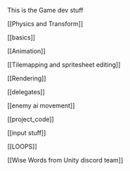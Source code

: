 This is the Game dev stuff


[[Physics and Transform]]

[[basics]]

[[Animation]]

[[Tilemapping and spritesheet editing]]

[[Rendering]]

[[delegates]]

[[enemy ai movement]]

[[project_code]]

[[input stuff]]

[[LOOPS]]

[[Wise Words from Unity discord team]]
